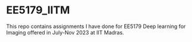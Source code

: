 ﻿# EE5179_IITM
This repo contains assignments I have done for EE5179 Deep learning for Imaging offered in July-Nov 2023 at IIT Madras.
